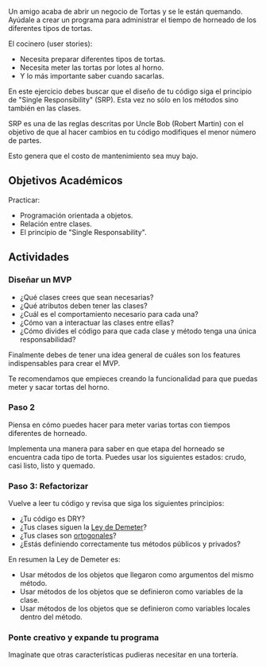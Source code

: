 Un amigo acaba de abrir un negocio de Tortas y se le están quemando.
Ayúdale a crear un programa para administrar el tiempo de horneado de los diferentes tipos de tortas.

El cocinero (user stories):
- Necesita preparar diferentes tipos de tortas.
- Necesita meter las tortas por lotes al horno.
- Y lo más importante saber cuando sacarlas.

En este ejercicio debes buscar que el diseño de tu código siga el principio de "Single Responsibility" (SRP). Esta vez no sólo en los métodos sino también en las clases.

SRP es una de las reglas descritas por Uncle Bob (Robert Martin) con el objetivo de que al hacer cambios en tu código modifiques el menor número de partes.

Esto genera que el costo de mantenimiento sea muy bajo.


## Objetivos Académicos

Practicar:
- Programación orientada a objetos.
- Relación entre clases.
- El principio de "Single Responsability".


## Actividades

### Diseñar un MVP

- ¿Qué clases crees que sean necesarias?
- ¿Qué atributos deben tener las clases?
- ¿Cuál es el comportamiento necesario para cada una?
- ¿Cómo van a interactuar las clases entre ellas?
- ¿Cómo divides el código para que cada clase y método tenga una única responsabilidad?

Finalmente debes de tener una idea general de cuáles son los features indispensables para crear el MVP.

Te recomendamos que empieces creando la funcionalidad para que puedas meter y sacar tortas del horno.


### Paso 2

Piensa en cómo puedes hacer para meter varias tortas con tiempos diferentes de horneado.

Implementa una manera para saber en que etapa del horneado se encuentra cada tipo de torta. Puedes usar los siguientes estados: crudo, casi listo, listo y quemado.


### Paso 3: Refactorizar

Vuelve a leer tu código y revisa que siga los siguientes principios:

- ¿Tu código es DRY?
- ¿Tus clases siguen la [Ley de Demeter](http://en.wikipedia.org/wiki/Law_of_Demeter)?
- ¿Tus clases son [ortogonales](http://stackoverflow.com/questions/1527393/what-is-orthogonality/1527430#1527430)?
- ¿Estás definiendo correctamente tus métodos públicos y privados?


En resumen la Ley de Demeter es:
- Usar métodos de los objetos que llegaron como argumentos del mismo método.
- Usar métodos de los objetos que se definieron como variables de la clase.
- Usar métodos de los objetos que se definieron como variables locales dentro del método.


### Ponte creativo y expande tu programa

Imagínate que otras características pudieras necesitar en una tortería.
